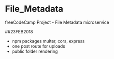 # File_Metadata
freeCodeCamp Project - File Metadata microservice

##23FEB2018
- npm packages multer, cors, express
- one post route for uploads
- public folder rendering

